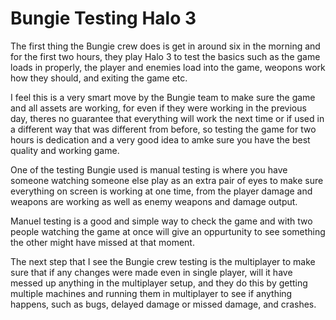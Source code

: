 # Bungie Testing Halo 3 

The first thing the Bungie crew does is get in around six in the morning and for the first two hours, they play Halo 3 to test the basics such as the game loads in properly, the player and enemies load into the game, weopons work how they should, and exiting the game etc. 

I feel this is a very smart move by the Bungie team to make sure the game and all assets are working, for even if they were working in the previous day, theres no guarantee that everything will work the next time or if used in a different way that was different from before, so testing the game for two hours is dedication and a very good idea to amke sure you have the best quality and working game.

One of the testing Bungie used is manual testing is where you have someone watching someone else play as an extra pair of eyes to make sure everything on screen is working at one time, from the player damage and weapons are working as well as enemy weapons and damage output.

Manuel testing is a good and simple way to check the game and with two people watching the game at once will give an oppurtunity to see something the other might have missed at that moment.

The next step that I see the Bungie crew testing is the multiplayer to make sure that if any changes were made even in single player, will it have messed up anything in the multiplayer setup, and they do this by getting multiple machines and running them in multiplayer to see if anything happens, such as bugs, delayed damage or missed damage, and crashes.
